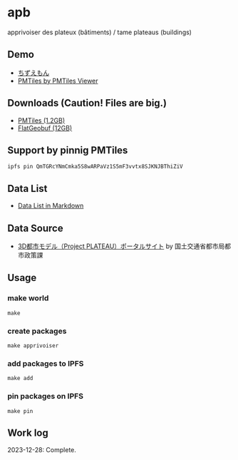 # apb
apprivoiser des plateux (bâtiments) / tame plateaus (buildings)

## Demo
- [ちずえもん](https://office-shirado.com/chizuemon/)
- [PMTiles by PMTiles Viewer](https://protomaps.github.io/PMTiles/?url=https%3A%2F%2Fsmb.optgeo.org%2Fipfs%2FQmTGRcYNmCmka5S8wARPaVz1S5mF3vvtx8SJKNJBThiZiV#map=16.93/35.679255/139.766502)

## Downloads (Caution! Files are big.)
- [PMTiles (1.2GB)](https://smb.optgeo.org/ipfs/QmTGRcYNmCmka5S8wARPaVz1S5mF3vvtx8SJKNJBThiZiV)
- [FlatGeobuf (12GB)](https://smb.optgeo.org/ipfs/QmXXnWfBKJLVpz3L43KgSh5XrxzpidhrGn5A4VuXuANV5G)

## Support by pinnig PMTiles
```
ipfs pin QmTGRcYNmCmka5S8wARPaVz1S5mF3vvtx8SJKNJBThiZiV
```

## Data List
- [Data List in Markdown](https://github.com/amx-project/apb/blob/main/output.md)

## Data Source
- [3D都市モデル（Project PLATEAU）ポータルサイト](https://www.geospatial.jp/ckan/dataset/plateau) by 国土交通省都市局都市政策課

## Usage
### make world
```
make
```

### create packages
```
make apprivoiser
```

### add packages to IPFS
```
make add
```

### pin packages on IPFS
```
make pin
```

## Work log
2023-12-28: Complete. 

